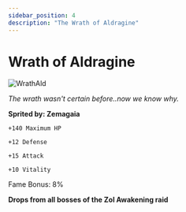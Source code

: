```yaml
---
sidebar_position: 4
description: "The Wrath of Aldragine"
---
```


# Wrath of Aldragine

![WrathAld](https://vwiki.valorserver.com/api/item/picture/wrath%20of%20aldragine)

<i>The wrath wasn't certain before..now we know why.</i>

**Sprited by: Zemagaia**

    +140 Maximum HP
    
    +12 Defense
    
    +15 Attack
    
    +10 Vitality
    
Fame Bonus: 8%

**Drops from all bosses of the Zol Awakening raid**
